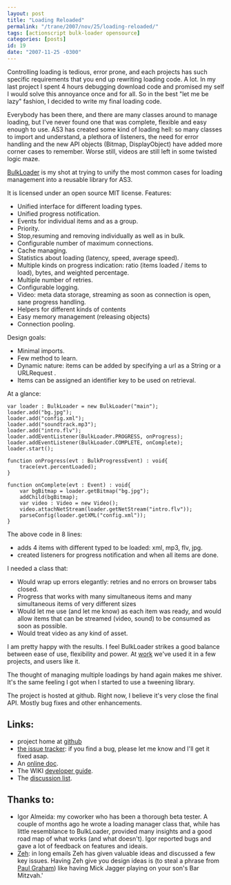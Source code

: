 ```yaml
---
layout: post
title: "Loading Reloaded"
permalink: "/trane/2007/nov/25/loading-reloaded/"
tags: [actionscript bulk-loader opensource]
categories: [posts]
id: 19
date: "2007-11-25 -0300"
---
```

Controlling loading is tedious, error prone, and each projects has such specific requirements that you end up rewriting loading code. A lot. In my last project I spent 4 hours debugging download code and promised my self I would solve this annoyance once and for all. So in the best \"let me be lazy\" fashion, I decided to write my final loading code.

Everybody has been there, and there are many classes around to manage loading, but I\'ve never found one that was complete, flexible and easy enough to use. AS3 has created some kind of loading hell: so many classes to import and understand, a plethora of listeners, the need for error handling and the new API objects (Bitmap, DisplayObject) have added more corner cases to remember. Worse still, videos are still left in some twisted logic maze.

[BulkLoader](http://github.com/arthur-debert/BulkLoader/) is my shot at trying to unify the most common cases for loading management into a reusable library for AS3. 

It is licensed under an open source MIT license. Features: 

   - Unified interface for different loading types.
   - Unified progress notification.
   - Events for individual items and as a group.
   - Priority.
   - Stop,resuming and removing individually as well as in bulk.
   - Configurable number of maximum connections.
   - Cache managing.
   - Statistics about loading (latency, speed, average speed).
   - Multiple kinds on progress indication: ratio (items loaded / items to load), bytes, and weighted percentage.
   - Multiple number of retries.
   - Configurable logging. 
   - Video: meta data storage, streaming as soon as connection is open, sane progress handling.
   - Helpers for different kinds of contents
   - Easy memory management (releasing objects)
   - Connection pooling.

Design goals:

   - Minimal imports.
   - Few method to learn.
   - Dynamic nature: items can be added by specifying a url as a String or a URLRequest .
   - Items can be assigned an identifier key to be used on retrieval.
    
At a glance:

    var loader : BulkLoader = new BulkLoader("main");
    loader.add("bg.jpg");
    loader.add("config.xml");
    loader.add("soundtrack.mp3");
    loader.add("intro.flv");
    loader.addEventListener(BulkLoader.PROGRESS, onProgress);
    loader.addEventListener(BulkLoader.COMPLETE, onComplete);
    loader.start();

    function onProgress(evt : BulkProgressEvent) : void{
        trace(evt.percentLoaded);
    }

    function onComplete(evt : Event) : void{
        var bgBitmap = loader.getBitmap("bg.jpg");
        addChild(bgBitmap);
        var video : Video = new Video();
        video.attachNetStream(loader.getNetStream("intro.flv"));
        parseConfig(loader.getXML("config.xml"));
    }

The above code in 8 lines:

- adds 4 items with different typed to be loaded: xml, mp3, flv, jpg.
- created listeners for progress notification and when all items are done.

I needed a class that:

- Would wrap up errors elegantly: retries and no errors on browser tabs closed.
- Progress that works with many simultaneous items and many simultaneous items of very different sizes
- Would let me use (and let me know) as each item was ready, and would allow items that can be streamed (video, sound) to be consumed as soon as possible.
- Would treat video as any kind of asset.

I am pretty happy with the results. I feel BulkLoader strikes a good balance between ease of use, flexibility and power. At [work](http://www.gringo.nu/) we\'ve used it in a few projects, and users like it. 

The thought of managing multiple loadings by hand again makes me shiver. It\'s the same feeling I got when I started to use a tweening library.

The project is hosted at github. Right now, I believe it\'s very close the final API. Mostly bug fixes and other enhancements. 
## Links:

- project home at [github](http://github.com/arthur-debert/BulkLoader/)
- [the issue tracker](http://github.com/arthur-debert/BulkLoader/issues): if you find a bug, please let me know and I\'ll get it fixed asap.
- An [online doc](http://media.stimuli.com.br/projects/bulk-loader/docs/). 
- The WIKI [developer guide](http://github.com/arthur-debert/BulkLoader/wiki/). 
- The [discussion list](http://groups.google.com/group/bulkloader-users).

## Thanks to:

- Igor Almeida: my coworker who has been a thorough beta tester. A couple of months ago he wrote a loading manager class that, while has little resemblance to BulkLoader, provided many insights and a good road map of what  works (and what doesn\'t). Igor reported bugs and gave a lot of feedback on features and ideais.
- [Zeh](http://www.zeh.com.br/): in long emails Zeh has given valuable ideas and discussed a few key issues. Having Zeh give you design ideas is (to steal a phrase from [Paul Graham](http://www.paulgraham.com/)) like having Mick Jagger playing on your son\'s Bar Mitzvah.'